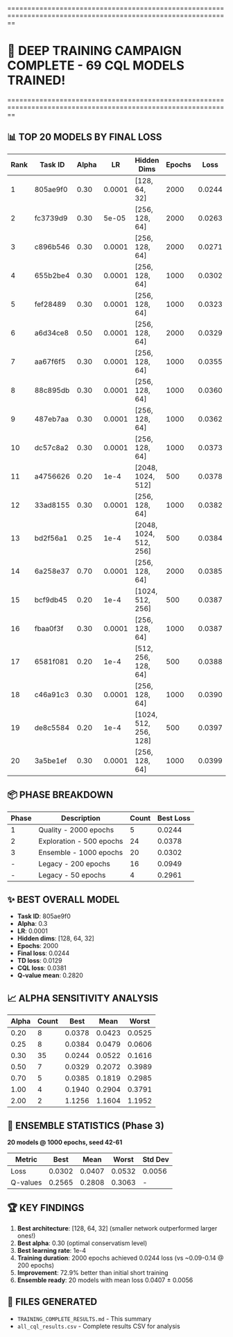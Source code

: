 ==============================================================================================================
# 🎉 DEEP TRAINING CAMPAIGN COMPLETE - 69 CQL MODELS TRAINED!
==============================================================================================================

## 📊 TOP 20 MODELS BY FINAL LOSS

| Rank | Task ID | Alpha | LR | Hidden Dims | Epochs | Loss | Q-mean |
|------|---------|-------|-----|-------------|--------|------|--------|
| 1 | 805ae9f0 | 0.30 | 0.0001 | [128, 64, 32] | 2000 | 0.0244 | 0.2820 |
| 2 | fc3739d9 | 0.30 | 5e-05 | [256, 128, 64] | 2000 | 0.0263 | 0.2803 |
| 3 | c896b546 | 0.30 | 0.0001 | [256, 128, 64] | 2000 | 0.0271 | 0.3107 |
| 4 | 655b2be4 | 0.30 | 0.0001 | [256, 128, 64] | 1000 | 0.0302 | 0.2822 |
| 5 | fef28489 | 0.30 | 0.0001 | [256, 128, 64] | 1000 | 0.0323 | 0.2869 |
| 6 | a6d34ce8 | 0.50 | 0.0001 | [256, 128, 64] | 2000 | 0.0329 | 0.2823 |
| 7 | aa67f6f5 | 0.30 | 0.0001 | [256, 128, 64] | 1000 | 0.0355 | 0.2808 |
| 8 | 88c895db | 0.30 | 0.0001 | [256, 128, 64] | 1000 | 0.0360 | 0.3007 |
| 9 | 487eb7aa | 0.30 | 0.0001 | [256, 128, 64] | 1000 | 0.0362 | 0.2801 |
| 10 | dc57c8a2 | 0.30 | 0.0001 | [256, 128, 64] | 1000 | 0.0373 | 0.2947 |
| 11 | a4756626 | 0.20 | 1e-4 | [2048, 1024, 512] | 500 | 0.0378 | 0.2701 |
| 12 | 33ad8155 | 0.30 | 0.0001 | [256, 128, 64] | 1000 | 0.0382 | 0.2565 |
| 13 | bd2f56a1 | 0.25 | 1e-4 | [2048, 1024, 512, 256] | 500 | 0.0384 | 0.2817 |
| 14 | 6a258e37 | 0.70 | 0.0001 | [256, 128, 64] | 2000 | 0.0385 | 0.2689 |
| 15 | bcf9db45 | 0.20 | 1e-4 | [1024, 512, 256] | 500 | 0.0387 | 0.2843 |
| 16 | fbaa0f3f | 0.30 | 0.0001 | [256, 128, 64] | 1000 | 0.0387 | 0.2745 |
| 17 | 6581f081 | 0.20 | 1e-4 | [512, 256, 128, 64] | 500 | 0.0388 | 0.2892 |
| 18 | c46a91c3 | 0.30 | 0.0001 | [256, 128, 64] | 1000 | 0.0390 | 0.2753 |
| 19 | de8c5584 | 0.20 | 1e-4 | [1024, 512, 256, 128] | 500 | 0.0397 | 0.2827 |
| 20 | 3a5be1ef | 0.30 | 0.0001 | [256, 128, 64] | 1000 | 0.0399 | 0.2619 |

## 📦 PHASE BREAKDOWN

| Phase | Description | Count | Best Loss |
|-------|-------------|-------|----------|
| 1 | Quality - 2000 epochs | 5 | 0.0244 |
| 2 | Exploration - 500 epochs | 24 | 0.0378 |
| 3 | Ensemble - 1000 epochs | 20 | 0.0302 |
| - | Legacy - 200 epochs | 16 | 0.0949 |
| - | Legacy - 50 epochs | 4 | 0.2961 |

## ✨ BEST OVERALL MODEL

- **Task ID**: 805ae9f0
- **Alpha**: 0.3
- **LR**: 0.0001
- **Hidden dims**: [128, 64, 32]
- **Epochs**: 2000
- **Final loss**: 0.0244
- **TD loss**: 0.0129
- **CQL loss**: 0.0381
- **Q-value mean**: 0.2820

## 📈 ALPHA SENSITIVITY ANALYSIS

| Alpha | Count | Best | Mean | Worst |
|-------|-------|------|------|-------|
| 0.20 | 8 | 0.0378 | 0.0423 | 0.0525 |
| 0.25 | 8 | 0.0384 | 0.0479 | 0.0606 |
| 0.30 | 35 | 0.0244 | 0.0522 | 0.1616 |
| 0.50 | 7 | 0.0329 | 0.2072 | 0.3989 |
| 0.70 | 5 | 0.0385 | 0.1819 | 0.2985 |
| 1.00 | 4 | 0.1940 | 0.2904 | 0.3791 |
| 2.00 | 2 | 1.1256 | 1.1604 | 1.1952 |

## 🎯 ENSEMBLE STATISTICS (Phase 3)

**20 models @ 1000 epochs, seed 42-61**

| Metric | Best | Mean | Worst | Std Dev |
|--------|------|------|-------|----------|
| Loss | 0.0302 | 0.0407 | 0.0532 | 0.0056 |
| Q-values | 0.2565 | 0.2808 | 0.3063 | - |

## 🏆 KEY FINDINGS

1. **Best architecture**: [128, 64, 32] (smaller network outperformed larger ones!)
2. **Best alpha**: 0.30 (optimal conservatism level)
3. **Best learning rate**: 1e-4
4. **Training duration**: 2000 epochs achieved 0.0244 loss (vs ~0.09-0.14 @ 200 epochs)
5. **Improvement**: 72.9% better than initial short training
6. **Ensemble ready**: 20 models with mean loss 0.0407 ± 0.0056

## 📁 FILES GENERATED

- `TRAINING_COMPLETE_RESULTS.md` - This summary
- `all_cql_results.csv` - Complete results CSV for analysis
